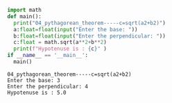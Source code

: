 ```python
import math
def main():
  print("04_pythagorean_theorem-----c=sqrt(a2+b2)")
  a:float=float(input("Enter the base: "))
  b:float=float(input("Enter the perpendicular: "))
  c:float = math.sqrt(a**2+b**2)
  print(f"Hypotenuse is : {c}" )
if __name__ == '__main__':
  main()
```

    04_pythagorean_theorem-----c=sqrt(a2+b2)
    Enter the base: 3
    Enter the perpendicular: 4
    Hypotenuse is : 5.0
    
